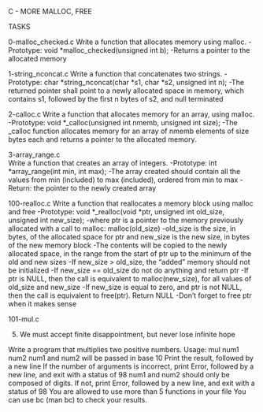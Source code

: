 C - MORE MALLOC, FREE
		
TASKS
		
0-malloc_checked.c
Write a function that allocates memory using malloc.
		-Prototype: void *malloc_checked(unsigned int b);
		-Returns a pointer to the allocated memory

		
1-string_nconcat.c
Write a function that concatenates two strings.
		-Prototype: char *string_nconcat(char *s1, char *s2, unsigned int n);
		-The returned pointer shall point to a newly allocated space in memory, which contains s1, followed by the first n bytes of s2, and null terminated
		
2-calloc.c
Write a function that allocates memory for an array, using malloc.
		-Prototype: void *_calloc(unsigned int nmemb, unsigned int size);
		-The _calloc function allocates memory for an array of nmemb elements of size bytes each and returns a pointer to the allocated memory.

		
3-array_range.c		
Write a function that creates an array of integers.
		-Prototype: int *array_range(int min, int max);
		-The array created should contain all the values from min (included) to max (included), ordered from min to max
		-Return: the pointer to the newly created array

		
100-realloc.c
Write a function that reallocates a memory block using malloc and free
		-Prototype: void *_realloc(void *ptr, unsigned int old_size, unsigned int new_size);
		-where ptr is a pointer to the memory previously allocated with a call to malloc: malloc(old_size)
		-old_size is the size, in bytes, of the allocated space for ptr and new_size is the new size, in bytes of the new memory block
		-The contents will be copied to the newly allocated space, in the range from the start of ptr up to the minimum of the old and new sizes
		-If new_size > old_size, the “added” memory should not be initialized
		-If new_size == old_size do not do anything and return ptr
		-If ptr is NULL, then the call is equivalent to malloc(new_size), for all values of old_size and new_size
		-If new_size is equal to zero, and ptr is not NULL, then the call is equivalent to free(ptr). Return NULL
		-Don’t forget to free ptr when it makes sense
		
101-mul.c
		
5. We must accept finite disappointment, but never lose infinite hope
		
Write a program that multiplies two positive numbers.
		Usage: mul num1 num2
		num1 and num2 will be passed in base 10
		Print the result, followed by a new line
		If the number of arguments is incorrect, print Error, followed by a new line, and exit with a status of 98
		num1 and num2 should only be composed of digits. If not, print Error, followed by a new line, and exit with a status of 98
		You are allowed to use more than 5 functions in your file
		You can use bc (man bc) to check your results.


